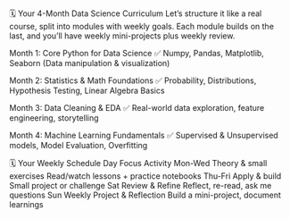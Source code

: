🗓️ Your 4-Month Data Science Curriculum
Let’s structure it like a real course, split into modules with weekly goals. Each module builds on the last, and you’ll have weekly mini-projects plus weekly review.

Month 1: Core Python for Data Science
✅ Numpy, Pandas, Matplotlib, Seaborn (Data manipulation & visualization)

Month 2: Statistics & Math Foundations
✅ Probability, Distributions, Hypothesis Testing, Linear Algebra Basics

Month 3: Data Cleaning & EDA
✅ Real-world data exploration, feature engineering, storytelling

Month 4: Machine Learning Fundamentals
✅ Supervised & Unsupervised models, Model Evaluation, Overfitting

🗓️ Your Weekly Schedule
Day	Focus	Activity
Mon-Wed	Theory & small exercises	Read/watch lessons + practice notebooks
Thu-Fri	Apply & build	Small project or challenge
Sat	Review & Refine	Reflect, re-read, ask me questions
Sun	Weekly Project & Reflection	Build a mini-project, document learnings

